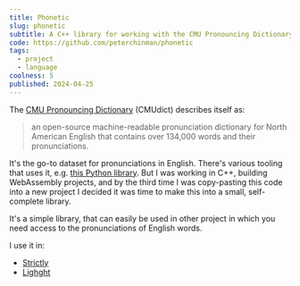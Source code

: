 ```yaml
---
title: Phonetic
slug: phonetic
subtitle: A C++ library for working with the CMU Pronouncing Dictionary.
code: https://github.com/peterchinman/phonetic
tags:
  - project
  - language
coolness: 5
published: 2024-04-25
---
```


The [CMU Pronouncing Dictionary](http://www.speech.cs.cmu.edu/cgi-bin/cmudict#about) (CMUdict) describes itself as:

> an open-source machine-readable pronunciation dictionary for North American English that contains over 134,000 words and their pronunciations.

It's the go-to dataset for pronunciations in English. There's various tooling that uses it, e.g. [this Python library](https://github.com/aparrish/pronouncingpy). But I was working in C++, building WebAssembly projects, and by the third time I was copy-pasting this code into a new project I decided it was time to make this into a small, self-complete library.

It's a simple library, that can easily be used in other project in which you need access to the pronunciations of English words.

I use it in:
- [Strictly](https://peterchinman.com/blog/strictly)
- [Lighght](https://peterchinman.com/blog/lighght)
